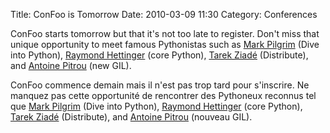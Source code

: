 Title: ConFoo is Tomorrow
Date: 2010-03-09 11:30
Category: Conferences

<!--:en-->

ConFoo starts tomorrow but that it's not too late to register. Don't
miss that unique opportunity to meet famous Pythonistas such as [Mark
Pilgrim][] (Dive into Python), [Raymond Hettinger][] (core Python),
[Tarek Ziadé][] (Distribute), and [Antoine Pitrou][] (new GIL).

<!--:--><!--:fr-->

ConFoo commence demain mais il n'est pas trop tard pour s'inscrire. Ne
manquez pas cette opportunité de rencontrer des Pythoneux reconnus tel
que [Mark Pilgrim][1] (Dive into Python), [Raymond Hettinger][2] (core
Python), [Tarek Ziadé][3] (Distribute), and [Antoine Pitrou][4] (nouveau
GIL).

<!--:-->

</p>

  [Mark Pilgrim]: http://confoo.ca/en/2010/session/html5-where-are-we-now
  [Raymond Hettinger]: http://confoo.ca/en/2010/session/python-tips-tricks-and-idioms
  [Tarek Ziadé]: http://confoo.ca/en/2010/session/le-packaging-avec-python
  [Antoine Pitrou]: http://confoo.ca/en/2010/session/web-et-python-optimiser-vos-applications
  [1]: http://confoo.ca/fr/2010/session/html5-where-are-we-now
  [2]: http://confoo.ca/fr/2010/session/python-tips-tricks-and-idioms
  [3]: http://confoo.ca/fr/2010/session/le-packaging-avec-python
  [4]: http://confoo.ca/fr/2010/session/web-et-python-optimiser-vos-applications
